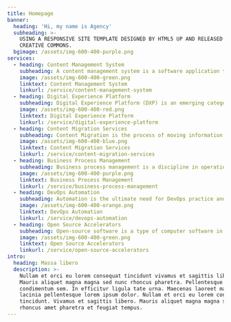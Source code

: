 ```yaml
---
title: Homepage
banner:
  heading: 'Hi, my name is Agency'
  subheading: >-
    USING A RESPONSIVE SITE TEMPLATE DESIGNED BY HTML5 UP AND RELEASED UNDER THE
    CREATIVE COMMONS.
  bgimage: /assets/img-600-400-purple.png
services:
  - heading: Content Management System
    subheading: A content management system is a software application that can be used to manage the creation and modification of digital content. CMSs are typically used for enterprise content management and web content management.
    image: /assets/img-600-400-green.png
    linktext: Content Management System
    linkurl: /service/content-management-system
  - heading: Digital Experience Platform
    subheading: Digital Experience Platform (DXP) is an emerging category of enterprise software seeking to meet the needs of companies undergoing digital transformation, with the ultimate goal of providing better customer experiences. DXPs can be a single product, but are often a suite of products that work together.
    image: /assets/img-600-400-red.png
    linktext: Digital Experience Platform
    linkurl: /service/digital-experience-platform
  - heading: Content Migration Services
    subheading: Content Migration is the process of moving information stored on a Web content management system (CMS), Digital asset management (DAM), Document management system (DMS), or flat HTML based system to a new system. Flat HTML content can entail HTML files, Active Server Pages (ASP), JavaServer Pages (JSP), PHP, or content stored in some type of HTML/JavaScript based system and can be either static or dynamic content.
    image: /assets/img-600-400-blue.png
    linktext: Content Migration Services
    linkurl: /service/content-migration-services
  - heading: Business Process Management
    subheading: Business process management is a discipline in operations management in which people use various methods to discover, model, analyze, measure, improve, optimize, and automate business processes. Any combination of methods used to manage a company's business processes is BPM.
    image: /assets/img-600-400-purple.png
    linktext: Business Process Management
    linkurl: /service/business-process-management
  - heading: DevOps Automation
    subheading: Automation is the ultimate need for DevOps practice and 'Automate everything' is the key principle of DevOps. In DevOps, automation kick starts from the code generation on Developers machine till the code is pushed to the code and even after that to monitor the application and system in production.
    image: /assets/img-600-400-orange.png
    linktext: DevOps Automation
    linkurl: /service/devops-automation
  - heading: Open Source Accelerators
    subheading: Open-source software is a type of computer software in which source code is released under a license in which the copyright holder grants users the rights to study, change, and distribute the software to anyone and for any purpose. Open-source software may be developed in a collaborative public manner.
    image: /assets/img-600-400-green.png
    linktext: Open Source Accelerators
    linkurl: /service/open-source-accelerators
intro:
  heading: Massa libero
  description: >-
    Nullam et orci eu lorem consequat tincidunt vivamus et sagittis libero.
    Mauris aliquet magna magna sed nunc rhoncus pharetra. Pellentesque
    condimentum sem. In efficitur ligula tate urna. Maecenas laoreet massa vel
    lacinia pellentesque lorem ipsum dolor. Nullam et orci eu lorem consequat
    tincidunt. Vivamus et sagittis libero. Mauris aliquet magna magna sed nunc
    rhoncus amet pharetra et feugiat tempus.
---
```

